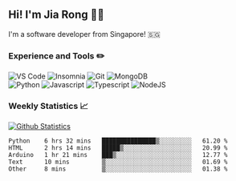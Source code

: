 ## Hi! I'm Jia Rong 👋🏻

I'm a software developer from Singapore! 🇸🇬

### Experience and Tools ✏️
![VS Code](https://img.shields.io/badge/VS%20Code-007acc?style=for-the-badge&logo=visual-studio-code&logoColor=white)
![Insomnia](https://img.shields.io/badge/Insomina-5849be?style=for-the-badge&logo=insomnia&logoColor=white)
![Git](https://img.shields.io/badge/Git-f05032?style=for-the-badge&logo=git&logoColor=white)
![MongoDB](https://img.shields.io/badge/MongoDB-47a248?style=for-the-badge&logo=mongodb&logoColor=white)    
![Python](https://img.shields.io/badge/Python-3776ab?style=for-the-badge&logo=python&logoColor=white)
![Javascript](https://img.shields.io/badge/Javascript-f7df1e?style=for-the-badge&logo=javascript&logoColor=white)
![Typescript](https://img.shields.io/badge/Typescript-007acc?style=for-the-badge&logo=typescript&logoColor=white)
![NodeJS](https://img.shields.io/badge/NodeJS-339933?style=for-the-badge&logo=node.js&logoColor=white)

### Weekly Statistics 📈
[![Github Statistics](https://github-readme-stats.vercel.app/api?username=fourjr&count_private=true)](https://github.com/anuraghazra/github-readme-stats)

<!--START_SECTION:waka-->
```text
Python    6 hrs 32 mins   ███████████████▒░░░░░░░░░   61.20 % 
HTML      2 hrs 14 mins   █████▒░░░░░░░░░░░░░░░░░░░   20.99 % 
Arduino   1 hr 21 mins    ███▒░░░░░░░░░░░░░░░░░░░░░   12.77 % 
Text      10 mins         ▒░░░░░░░░░░░░░░░░░░░░░░░░   01.69 % 
Other     8 mins          ▒░░░░░░░░░░░░░░░░░░░░░░░░   01.38 % 
```
<!--END_SECTION:waka-->
